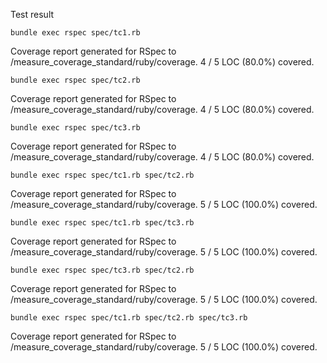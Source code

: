 Test result

`bundle exec rspec spec/tc1.rb`

Coverage report generated for RSpec to /measure_coverage_standard/ruby/coverage. 4 / 5 LOC (80.0%) covered.

`bundle exec rspec spec/tc2.rb`

Coverage report generated for RSpec to /measure_coverage_standard/ruby/coverage. 4 / 5 LOC (80.0%) covered.

`bundle exec rspec spec/tc3.rb`

Coverage report generated for RSpec to /measure_coverage_standard/ruby/coverage. 4 / 5 LOC (80.0%) covered.

`bundle exec rspec spec/tc1.rb spec/tc2.rb`

Coverage report generated for RSpec to /measure_coverage_standard/ruby/coverage. 5 / 5 LOC (100.0%) covered.

`bundle exec rspec spec/tc1.rb spec/tc3.rb`

Coverage report generated for RSpec to /measure_coverage_standard/ruby/coverage. 5 / 5 LOC (100.0%) covered.

`bundle exec rspec spec/tc3.rb spec/tc2.rb`

Coverage report generated for RSpec to /measure_coverage_standard/ruby/coverage. 5 / 5 LOC (100.0%) covered.

`bundle exec rspec spec/tc1.rb spec/tc2.rb spec/tc3.rb`

Coverage report generated for RSpec to /measure_coverage_standard/ruby/coverage. 5 / 5 LOC (100.0%) covered.
